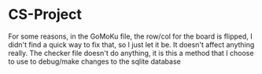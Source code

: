 # CS-Project
For some reasons, in the GoMoKu file, the row/col for the board is flipped, I didn't find a quick way to fix that, so I just let it be. It doesn't affect anything really.
The checker file doesn't do anything, it is this a method that I choose to use to debug/make changes to the sqlite database
